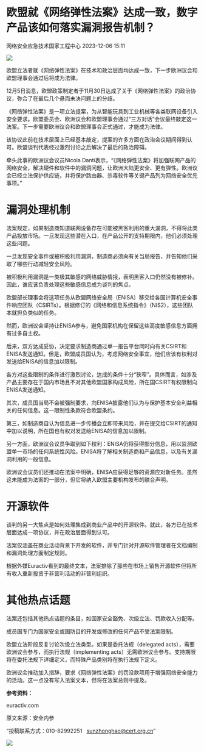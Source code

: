 #  欧盟就《网络弹性法案》达成一致，数字产品该如何落实漏洞报告机制？   
 网络安全应急技术国家工程中心   2023-12-06 15:11  
  
![](https://mmbiz.qpic.cn/mmbiz_jpg/GoUrACT176nEnT38tYeVgnliav3LQRSA7Aoam00hy1dHe3m94HCsrFwHJuiczVUG6RIpKVTEnKlZCqO9Yb6hkCxA/640?wx_fmt=jpeg&from=appmsg "")  
  
欧盟立法者就《网络弹性法案》在技术和政治层面均达成一致，下一步欧洲议会和欧盟理事会通过后将成为法律。  
  
12月5日消息，欧盟政策制定者于11月30日达成了关于《网络弹性法案》的政治协议，弥合了在最后几个悬而未决问题上的分歧。  
  
《网络弹性法案》是一项立法提案，为从智能玩具到工业机械等各类联网设备引入安全要求。欧盟委员会、欧洲议会和欧盟理事会通过“三方对话”会议最终敲定这一法案。下一步需要欧洲议会和欧盟理事会正式通过，才能成为法律。  
  
该协议此前在技术层面上已经基本敲定，提案的许多方面在政治会议期间得到认可。欧盟谈判代表经过激烈讨论之后解决了最后的政治障碍。  
  
牵头此事的欧洲议会议员Nicola Danti表示，“《网络弹性法案》将加强联网产品的网络安全，解决硬件和软件中的漏洞问题，让欧洲大陆更安全、更有弹性。欧洲议会已经立法保护供应链，并将保护路由器、杀毒软件等关键产品列为网络安全优先事项。”  
# 漏洞处理机制  
  
法案规定，如果制造商知道联网设备存在可能被黑客利用的重大漏洞，不得将此类产品投放市场。一旦发现这些潜在入口，在产品公开的支持期限内，他们必须处理这些问题。  
  
一旦发现安全事件或被积极利用漏洞，制造商必须向有关当局报告，并告知他们采取了哪些行动减轻安全风险。  
  
被积极利用漏洞是一类极其敏感的网络威胁情报，表明黑客入口仍然没有被修补。因此，谁应该负责处理这些敏感信息成为谈判的焦点。  
  
欧盟部长理事会将这项任务从欧盟网络安全局（ENISA）移交给各国计算机安全事件响应团队（CSIRTs）。根据修订的《网络和信息系统指令》（NIS2），这些团队本就担负类似的任务。  
  
然而，欧洲议会坚持让ENISA参与，避免国家机构在保留这些高度敏感信息方面拥有过多自主权。  
  
后来，双方达成妥协，决定要求制造商通过单一报告平台同时向有关CSIRT和ENISA发送通知。但是，欧盟成员国认为，考虑网络安全事宜，他们应该有权利对发送给ENISA的信息加以限制。  
  
各方对这些限制的条件进行激烈讨论，达成的条件十分“狭窄”。具体而言，如涉及产品主要存在于国内市场且不对其他欧盟国家构成风险，所在国CSIRT有权限制向ENISA发送通知。  
  
其次，成员国当局不会被强制要求，向ENISA披露他们认为与保护基本安全利益相关的任何信息。这一限制性条款符合欧盟条约。  
  
第三，如制造商自认为信息进一步传播会立即带来风险，并在提交给CSIRT的通知中加以说明，所在国也有权对发送给ENISA的信息加以限制。  
  
另一方面，欧洲议会议员争取到如下权利：ENISA仍将获得部分信息，用以监测欧盟单一市场的任何系统性风险。ENISA将了解相关制造商和产品信息，以及有关漏洞利用的一般信息。  
  
欧洲议会议员们还推动在法案中明确，ENISA应获得足够的资源应对新任务。虽然这未能成为法案的一部分，但它将纳入欧盟主要机构发布的联合声明。  
# 开源软件  
  
谈判的另一大焦点是如何处理集成到商业产品中的开源软件。就此，各方已在技术层面达成一项协议，并在政治层面得到认可。  
  
法案仅涵盖在商业活动背景下开发的软件，并专门针对开源软件管理者在文档编制和漏洞处理方面制定规则。  
  
根据外媒Euractiv看到的最终文本，法案排除了那些在市场上销售开源软件但将所有收入重新投资于非营利活动的非营利组织。  
# 其他热点话题  
  
法案还包括其他热点话题的条目，如国家安全豁免、次级立法、罚款收入分配等。  
  
成员国专门为国家安全或国防目的开发或修改的任何产品不受法案限制。  
  
欧盟立法阶段反复讨论次级立法类型。如果是委托法规（delegated acts），需要欧洲议会参与，而执行法规（implementing acts）无需欧洲议会参与。支持期限将在委托法规下详细定义，而特殊产品类别将在执行法规下定义。  
  
欧洲议会推动加入措辞，要求《网络弹性法案》的罚没款项用于增强网络安全能力的活动。这一点没有写入法案文本，但将在法案总则中提及。  
  
**参考资料：**  
  
euractiv.com  
  
  
  
原文来源：安全内参  
  
“投稿联系方式：010-82992251   sunzhonghao@cert.org.cn”  
  
![](https://mmbiz.qpic.cn/mmbiz_jpg/GoUrACT176n1NvL0JsVSB8lNDX2FCGZjW0HGfDVnFao65ic4fx6Rv4qylYEAbia4AU3V2Zz801UlicBcLeZ6gS6tg/640?wx_fmt=jpeg&wxfrom=5&wx_lazy=1&wx_co=1 "")  
  
  
